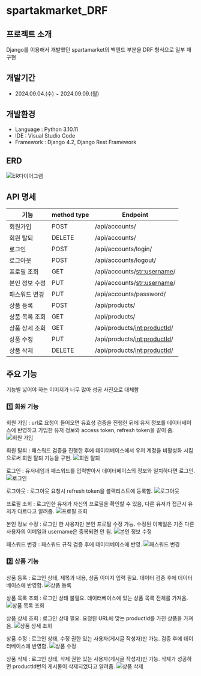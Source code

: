 # spartakmarket_DRF

## 프로젝트 소개
Django를 이용해서 개발했던 spartamarket의 백엔드 부분을 DRF 형식으로 일부 재구현

##  개발기간
- 2024.09.04.(수) ~ 2024.09.09.(월)

## 개발환경
- Language : Python 3.10.11
- IDE : Visual Studio Code
- Framework : Django 4.2, Django Rest Framework

## ERD
![ER다이어그램](https://github.com/rabongee/spartamarket_DRF/blob/dev/DRF_ER%EB%8B%A4%EC%9D%B4%EC%96%B4%EA%B7%B8%EB%9E%A8.drawio.png)

## API 명세
|기능|method type|Endpoint|
|---|---|------|
|회원가입|POST|/api/accounts/|
|회원 탈퇴|DELETE|/api/accounts/|
|로그인|POST|/api/accounts/login/|
|로그아웃|POST|/api/accounts/logout/|
|프로필 조회|GET|/api/accounts/<str:username>/|
|본인 정보 수정|PUT|/api/accounts/<str:username>/|
|패스워드 변경|PUT|/api/accounts/password/|
|상품 등록|POST|/api/products/|
|상품 목록 조회|GET|/api/products/|
|상품 상세 조회|GET|/api/products/<int:productId>/|
|상품 수정|PUT|/api/products/<int:productId>/|
|상품 삭제|DELETE|/api/products/<int:productId>/|

## 주요 기능
기능별 넣어야 하는 이미지가 너무 많아 성공 사진으로 대체함
### 1️⃣ 회원 기능
회원 가입 : url로 요청이 들어오면 유효성 검증을 진행한 뒤에 유저 정보를 데이터베이스에 반영하고 가입한 유저 정보와 access token, refresh token을 같이 줌.
![회원 가입](https://github.com/rabongee/spartamarket_DRF/blob/dev/DRF_project_image/%ED%9A%8C%EC%9B%90%EA%B0%80%EC%9E%85%20%EC%84%B1%EA%B3%B5.png)

회원 탈퇴 : 패스워드 검증을 진행한 후에 데이터베이스에서 유저 계정을 비활성화 시킴으로써 회원 탈퇴 기능을 구현.
![회원 탈퇴](https://github.com/rabongee/spartamarket_DRF/blob/dev/DRF_project_image/%ED%9A%8C%EC%9B%90%20%ED%83%88%ED%87%B4%20%EC%84%B1%EA%B3%B5.png)

로그인 : 유저네임과 패스워드를 입력받아서 데이터베이스의 정보와 일치하다면 로그인.
![로그인](https://github.com/rabongee/spartamarket_DRF/blob/dev/DRF_project_image/%EB%A1%9C%EA%B7%B8%EC%9D%B8%20%EC%84%B1%EA%B3%B5.png)

로그아웃 : 로그아웃 요청시 refresh token을 블랙리스트에 등록함.
![로그아웃](https://github.com/rabongee/spartamarket_DRF/blob/dev/DRF_project_image/%EB%A1%9C%EA%B7%B8%EC%95%84%EC%9B%83%20%EC%84%B1%EA%B3%B5.png)

프로필 조회 : 로그인한 유저가 자신의 프로필을 확인할 수 있음, 다른 유저가 접근시 유저가 다르다고 알려줌.
![프로필 조회](https://github.com/rabongee/spartamarket_DRF/blob/dev/DRF_project_image/%ED%94%84%EB%A1%9C%ED%95%84%20%EC%A1%B0%ED%9A%8C%20%EC%84%B1%EA%B3%B5.png)

본인 정보 수정 : 로그인 한 사용자만 본인 프로필 수정 가능. 수정된 이메일은 기존 다른 사용자의 이메일과 username은 중복되면 안 됨.
![본인 정보 수정](https://github.com/rabongee/spartamarket_DRF/blob/dev/DRF_project_image/%EB%B3%B8%EC%9D%B8%20%EC%A0%95%EB%B3%B4%20%EC%88%98%EC%A0%95%20%EC%84%B1%EA%B3%B5.png)

패스워드 변경 : 패스워드 규칙 검증 후에 데이터베이스에 반영.
![패스워드 변경](https://github.com/rabongee/spartamarket_DRF/blob/dev/DRF_project_image/%ED%8C%A8%EC%8A%A4%EC%9B%8C%EB%93%9C%20%EB%B3%80%EA%B2%BD%20%EC%84%B1%EA%B3%B5.png)

### 2️⃣ 상품 기능
상품 등록 : 로그인 상태, 제목과 내용, 상품 이미지 입력 필요. 데이터 검증 후에 데이터베이스에 반영함.
![상품 등록](https://github.com/rabongee/spartamarket_DRF/blob/dev/DRF_project_image/%EC%83%81%ED%92%88%20%EB%93%B1%EB%A1%9D%20%EC%84%B1%EA%B3%B5.png)

상품 목록 조회 : 로그인 상태 불필요. 데이터베이스에 있는 상품 목록 전체를 가져옴.
![상품 목록 조회](https://github.com/rabongee/spartamarket_DRF/blob/dev/DRF_project_image/%EC%83%81%ED%92%88%20%EB%AA%A9%EB%A1%9D%20%EC%A1%B0%ED%9A%8C%20%EC%84%B1%EA%B3%B5.png)

상품 상세 조회 : 로그인 상태 필요. 요청된 URL에 맞는 productId를 가진 상품을 가져옴.
![상품 상세 조회](https://github.com/rabongee/spartamarket_DRF/blob/dev/DRF_project_image/%EC%83%81%ED%92%88%20%EC%83%81%EC%84%B8%20%EC%A1%B0%ED%9A%8C%20%EC%84%B1%EA%B3%B5.png)

상품 수정 : 로그인 상태, 수정 권한 있는 사용자(게시글 작성자)만 가능. 검증 후에 데이터베이스에 반영함.
![상품 수정](https://github.com/rabongee/spartamarket_DRF/blob/dev/DRF_project_image/%EC%83%81%ED%92%88%20%EC%88%98%EC%A0%95%20%EC%84%B1%EA%B3%B5.png)

상품 삭제 : 로그인 상태, 삭제 권한 있는 사용자(게시글 작성자)만 가능. 삭제가 성공하면 productId번의 게시물이 삭제되었다고 알려줌.
![상품 삭제](https://github.com/rabongee/spartamarket_DRF/blob/dev/DRF_project_image/%EC%83%81%ED%92%88%20%EC%82%AD%EC%A0%9C%20%EC%84%B1%EA%B3%B5.png)

